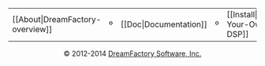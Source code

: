 <div align="center" fontSize="16">
<table border=0 cellspacing=2 cellpadding=8><tr><td>[[About|DreamFactory-overview]]</td><td cellspacing=8>&ordm;</td><td>[[Doc|Documentation]]</td><td>&ordm;</td><td>[[Install|Getting-Your-Own-DSP]]</td><td valign=middle>&ordm;</td><td>[[Community|platform-and-community]]</td></tr></table>
</div>

<p align="center">
&copy; 2012-2014 <a href="https://www.dreamfactory.com/" target="_blank">DreamFactory Software, Inc.</a>
</p>

[dfcom]: https://www.dreamfactory.com/  "DreamFactory.com"